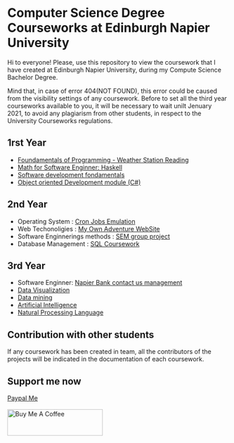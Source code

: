 # Computer Science Degree Courseworks at Edinburgh Napier University 

Hi to everyone!
Please, use this repository to view the coursework that I have created at Edinburgh Napier University, during my Compute Science Bachelor Degree. 

Mind that, in case of error 404(NOT FOUND), this error could be caused from the visibility settings of any coursework. Before to set all the third year courseworks available to you, it will be necessary to wait unilt Jenuary 2021, to avoid any plagiarism from other students, in respect to the University Courseworks regulations. 

## 1rst Year
* [Foundamentals of Programming - Weather Station Reading](https://github.com/omonimus1/Weather-station-readings)
* [Math for Software Enginner: Haskell](https://github.com/omonimus1/Haskell_and_nachos/blob/master/Coursework.hs)
* [Software development fondamentals](C++)
* [Object oriented Development module (C#)](C#/)

## 2nd Year
* Operating System : [Cron Jobs Emulation](https://github.com/omonimus1/cron_jobs_interface_emulatio)
* Web Techonoligies : [My Own Adventure WebSite](https://github.com/omonimus1/myOwnAdventure.github.io) 
* Software Enginnerings methods : [SEM group project](https://github.com/omonimus1/SEM_group_project)
* Database Management : [SQL Coursework](https://github.com/omonimus1/database-management-rocket-coursework)
## 3rd Year
* Software Enginner: [Napier Bank contact us management](https://github.com/omonimus1/software-enginner-module/tree/main/coursework)
* [Data Visualization](https://github.com/omonimus1/data-analytics/tree/master/coursework)
* [Data mining](https://github.com/omonimus1/data-analytics/tree/master/coursework2)
* [Artificial Intelligence](https://github.com/omonimus1/AI_module/tree/main/coursework)
* [Natural Processing Language](https://docs.google.com/document/d/1nWNTfrTgyqOW-S5nlquUmPEKiTMQxtzLcDK_daRL2V0/edit?usp=sharing)

## Contribution with other students
If any coursework has been created in team, all the contributors of the projects will be indicated 
in the documentation of each coursework.

## Support me now
[Paypal Me](https://www.paypal.com/paypalme/davidepollicino7?locale.x=en_US)
</br></br>
<a href="https://www.buymeacoffee.com/omonimus1" target="_blank"><img src="https://cdn.buymeacoffee.com/buttons/v2/default-yellow.png" alt="Buy Me A Coffee" style="height: 60px !important;width: 217px !important;" ></a>
